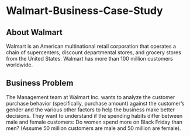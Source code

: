 # Walmart-Business-Case-Study

## About Walmart
Walmart is an American multinational retail corporation that operates a chain of supercenters, discount 
departmental stores, and grocery stores from the United States. Walmart has more than 100 million 
customers worldwide.

## Business Problem
The Management team at Walmart Inc. wants to analyze the customer purchase behavior (specifically, 
purchase amount) against the customer’s gender and the various other factors to help the business make 
better decisions. They want to understand if the spending habits differ between male and female 
customers: Do women spend more on Black Friday than men? (Assume 50 million customers are male 
and 50 million are female).
 
